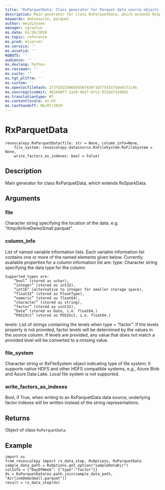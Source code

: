 ```yaml
---
title: 'RxParquetData: Class generator for Parquet data source objects (revoscalepy)'
description: Main generator for class RxParquetData, which extends RxSparkData.
keywords: datasource, parquet
author: HeidiSteen
manager: cgronlun
ms.date: 01/26/2018
ms.topic: reference
ms.prod: mlserver
ms.service: ''
ms.assetid: ''
ROBOTS: ''
audience: ''
ms.devlang: Python
ms.reviewer: ''
ms.suite: ''
ms.tgt_pltfrm: ''
ms.custom: ''
ms.openlocfilehash: 273f2d1550655d56f434f10f75431f5de6371c4b
ms.sourcegitcommit: 482448f7-1a28-4b2f-b7c2-911be7144b02
ms.translationtype: HT
ms.contentlocale: en-US
ms.lasthandoff: 06/07/2019
---
```

# <a name="rxparquetdata"></a>RxParquetData


 



```
revoscalepy.RxParquetData(file: str = None, column_info=None,
    file_system: revoscalepy.datasource.RxFileSystem.RxFileSystem = None,
    write_factors_as_indexes: bool = False)
```





## <a name="description"></a>Description

Main generator for class RxParquetData, which extends RxSparkData.


## <a name="arguments"></a>Arguments


### <a name="file"></a>file

Character string specifying the location of the data. e.g. “/tmp/AirlineDemoSmall.parquet”.


### <a name="columninfo"></a>column_info

List of named variable information lists. Each variable information list contains one or more of the named elements given below.
Currently available properties for a column information list are: type: Character string specifying the data type for the column.

    Supported types are:
        ”bool” (stored as uchar),
        “integer” (stored as int32),
        “int16” (alternative to integer for smaller storage space),
        “float32” (stored as FloatType),
        “numeric” (stored as float64),
        “character” (stored as string),
        “factor” (stored as uint32),
        “Date” (stored as Date, i.e. float64.)
        “POSIXct” (stored as POSIXct, i.e. float64.)

levels: List of strings containing the levels when type = “factor”. If the levels property is not provided, factor levels will be determined by the values in the source column. If levels are provided, any value that does not match a provided level will be converted to a missing value.


### <a name="filesystem"></a>file_system

Character string or RxFileSystem object indicating type of file system; It supports native HDFS and other HDFS compatible systems, e.g., Azure Blob and Azure Data Lake. Local file system is not supported.


### <a name="writefactorsasindexes"></a>write_factors_as_indexes

Bool, if True, when writing to an RxParquetData data source, underlying factor indexes will be written instead of the string representations.


## <a name="returns"></a>Returns

Object of class `RxParquetData`.


## <a name="example"></a>Example



```
import os
from revoscalepy import rx_data_step, RxOptions, RxParquetData
sample_data_path = RxOptions.get_option("sampleDataDir")
colInfo = {"DayOfWeek": {"type":"factor"}}
ds = RxParquetData(os.path.join(sample_data_path, "AirlineDemoSmall.parquet"))
result = rx_data_step(ds)
```


